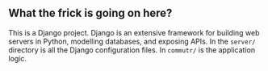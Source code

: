 ## What the frick is going on here?

This is a Django project. Django is an extensive framework for building web servers in Python, modelling databases, and exposing APIs. In the `server/` directory is all the Django configuration files. In `commutr/` is the application logic.